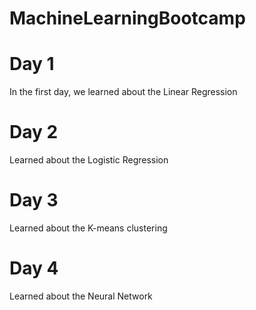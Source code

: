 # MachineLearningBootcamp

# Day 1
In the first day, we learned about the Linear Regression

# Day 2
Learned about the Logistic Regression

# Day 3
Learned about the K-means clustering

# Day 4
Learned about the Neural Network
